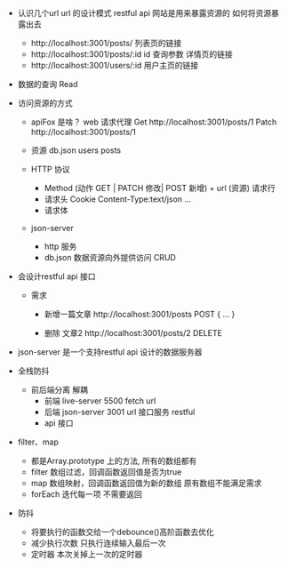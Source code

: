 - 认识几个url 
  url 的设计模式 restful api
  网站是用来暴露资源的 如何将资源暴露出去
  - http://localhost:3001/posts/ 列表页的链接
  - http://localhost:3001/posts/:id   id 查询参数 详情页的链接
  - http://localhost:3001/users/:id   用户主页的链接

- 数据的查询 Read 
- 访问资源的方式
  - apiFox 是啥？  web 请求代理
    Get http://localhost:3001/posts/1
    Patch http://localhost:3001/posts/1
  - 资源  db.json  users  posts
  - HTTP 协议 
    - Method  (动作 GET  | PATCH 修改| POST 新增)  + url  (资源)  请求行
    - 请求头 Cookie  Content-Type:text/json ...
    - 请求体 

  - json-server
    - http 服务
    - db.json  数据资源向外提供访问 CRUD 

- 会设计restful api 接口
  - 需求
    - 新增一篇文章
      http://localhost:3001/posts  POST
      {
        ...
      }

    - 删除 文章2
      http://localhost:3001/posts/2  DELETE

- json-server 是一个支持restful api 设计的数据服务器

- 全栈防抖
  - 前后端分离 解耦 
    - 前端 live-server 5500
      fetch url 
    - 后端 json-server 3001 
      url 接口服务 restful 
    - api 接口 

- filter、map 
  - 都是Array.prototype 上的方法, 所有的数组都有
  - filter 数组过滤，回调函数返回值是否为true
  - map  数组映射，回调函数返回值为新的数组 原有数组不能满足需求
  - forEach 迭代每一项 不需要返回

- 防抖
  - 将要执行的函数交给一个debounce()高阶函数去优化
  - 减少执行次数 只执行连续输入最后一次
  - 定时器 本次关掉上一次的定时器